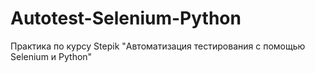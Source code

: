 # Autotest-Selenium-Python
<p>Практика по курсу Stepik "Автоматизация тестирования с помощью Selenium и Python"</p>

